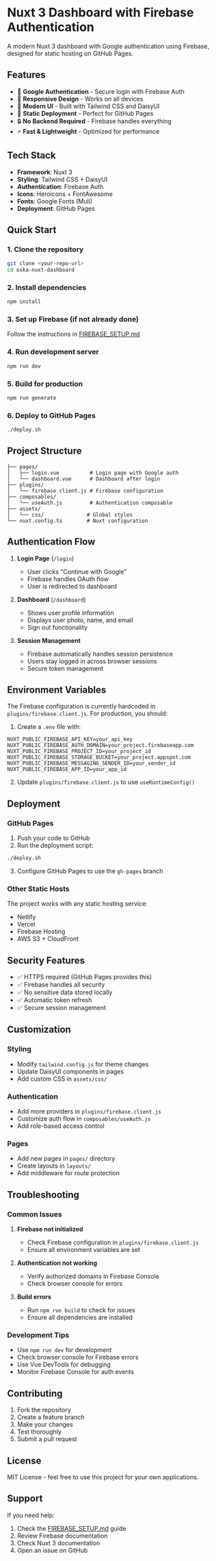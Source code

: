 # Nuxt 3 Dashboard with Firebase Authentication

A modern Nuxt 3 dashboard with Google authentication using Firebase, designed for static hosting on GitHub Pages.

## Features

- 🔐 **Google Authentication** - Secure login with Firebase Auth
- 📱 **Responsive Design** - Works on all devices
- 🎨 **Modern UI** - Built with Tailwind CSS and DaisyUI
- 🚀 **Static Deployment** - Perfect for GitHub Pages
- 🔒 **No Backend Required** - Firebase handles everything
- ⚡ **Fast & Lightweight** - Optimized for performance

## Tech Stack

- **Framework**: Nuxt 3
- **Styling**: Tailwind CSS + DaisyUI
- **Authentication**: Firebase Auth
- **Icons**: Heroicons + FontAwesome
- **Fonts**: Google Fonts (Muli)
- **Deployment**: GitHub Pages

## Quick Start

### 1. Clone the repository
```bash
git clone <your-repo-url>
cd oska-nuxt-dashboard
```

### 2. Install dependencies
```bash
npm install
```

### 3. Set up Firebase (if not already done)
Follow the instructions in [FIREBASE_SETUP.md](./FIREBASE_SETUP.md)

### 4. Run development server
```bash
npm run dev
```

### 5. Build for production
```bash
npm run generate
```

### 6. Deploy to GitHub Pages
```bash
./deploy.sh
```

## Project Structure

```
├── pages/
│   ├── login.vue          # Login page with Google auth
│   └── dashboard.vue      # Dashboard after login
├── plugins/
│   └── firebase.client.js # Firebase configuration
├── composables/
│   └── useAuth.js         # Authentication composable
├── assets/
│   └── css/              # Global styles
└── nuxt.config.ts        # Nuxt configuration
```

## Authentication Flow

1. **Login Page** (`/login`)
   - User clicks "Continue with Google"
   - Firebase handles OAuth flow
   - User is redirected to dashboard

2. **Dashboard** (`/dashboard`)
   - Shows user profile information
   - Displays user photo, name, and email
   - Sign out functionality

3. **Session Management**
   - Firebase automatically handles session persistence
   - Users stay logged in across browser sessions
   - Secure token management

## Environment Variables

The Firebase configuration is currently hardcoded in `plugins/firebase.client.js`. For production, you should:

1. Create a `.env` file with:
```env
NUXT_PUBLIC_FIREBASE_API_KEY=your_api_key
NUXT_PUBLIC_FIREBASE_AUTH_DOMAIN=your_project.firebaseapp.com
NUXT_PUBLIC_FIREBASE_PROJECT_ID=your_project_id
NUXT_PUBLIC_FIREBASE_STORAGE_BUCKET=your_project.appspot.com
NUXT_PUBLIC_FIREBASE_MESSAGING_SENDER_ID=your_sender_id
NUXT_PUBLIC_FIREBASE_APP_ID=your_app_id
```

2. Update `plugins/firebase.client.js` to use `useRuntimeConfig()`

## Deployment

### GitHub Pages

1. Push your code to GitHub
2. Run the deployment script:
```bash
./deploy.sh
```

3. Configure GitHub Pages to use the `gh-pages` branch

### Other Static Hosts

The project works with any static hosting service:
- Netlify
- Vercel
- Firebase Hosting
- AWS S3 + CloudFront

## Security Features

- ✅ HTTPS required (GitHub Pages provides this)
- ✅ Firebase handles all security
- ✅ No sensitive data stored locally
- ✅ Automatic token refresh
- ✅ Secure session management

## Customization

### Styling
- Modify `tailwind.config.js` for theme changes
- Update DaisyUI components in pages
- Add custom CSS in `assets/css/`

### Authentication
- Add more providers in `plugins/firebase.client.js`
- Customize auth flow in `composables/useAuth.js`
- Add role-based access control

### Pages
- Add new pages in `pages/` directory
- Create layouts in `layouts/`
- Add middleware for route protection

## Troubleshooting

### Common Issues

1. **Firebase not initialized**
   - Check Firebase configuration in `plugins/firebase.client.js`
   - Ensure all environment variables are set

2. **Authentication not working**
   - Verify authorized domains in Firebase Console
   - Check browser console for errors

3. **Build errors**
   - Run `npm run build` to check for issues
   - Ensure all dependencies are installed

### Development Tips

- Use `npm run dev` for development
- Check browser console for Firebase errors
- Use Vue DevTools for debugging
- Monitor Firebase Console for auth events

## Contributing

1. Fork the repository
2. Create a feature branch
3. Make your changes
4. Test thoroughly
5. Submit a pull request

## License

MIT License - feel free to use this project for your own applications.

## Support

If you need help:
1. Check the [FIREBASE_SETUP.md](./FIREBASE_SETUP.md) guide
2. Review Firebase documentation
3. Check Nuxt 3 documentation
4. Open an issue on GitHub

